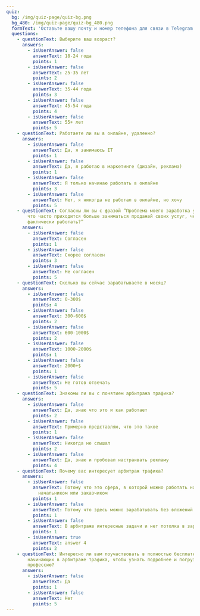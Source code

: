 ```yaml
---
quiz:
  bg: /img/quiz-page/quiz-bg.png
  bg_480: /img/quiz-page/quiz-bg_480.png
  formText: 'Оставьте вашу почту и номер телефона для связи в Telegram или WhatsApp, чтобы ребята из команды связались с вами и предоставили доступ к бесплатному курсу:'
  questions:
    - questionText: Выберите ваш возраст?
      answers:
        - isUserAnswer: false
          answerText: 18-24 года
          points: 1
        - isUserAnswer: false
          answerText: 25-35 лет
          points: 2
        - isUserAnswer: false
          answerText: 35-44 года
          points: 3
        - isUserAnswer: false
          answerText: 45-54 года
          points: 4
        - isUserAnswer: false
          answerText: 55+ лет
          points: 5
    - questionText: Работаете ли вы в онлайне, удаленно?
      answers:
        - isUserAnswer: false
          answerText: Да, я занимаюсь IT
          points: 1
        - isUserAnswer: false
          answerText: Да, я работаю в маркетинге (дизайн, реклама)
          points: 1
        - isUserAnswer: false
          answerText: Я только начинаю работать в онлайне
          points: 3
        - isUserAnswer: false
          answerText: Нет, я никогда не работал в онлайне, но хочу
          points: 5
    - questionText: Согласны ли вы с фразой “Проблема моего заработка удаленно в том,
        что часто приходится больше заниматься продажей своих услуг, чем
        фактически работать?”
      answers:
        - isUserAnswer: false
          answerText: Согласен
          points: 1
        - isUserAnswer: false
          answerText: Скорее согласен
          points: 3
        - isUserAnswer: false
          answerText: Не согласен
          points: 5
    - questionText: Сколько вы сейчас зарабатываете в месяц?
      answers:
        - isUserAnswer: false
          answerText: 0-300$
          points: 4
        - isUserAnswer: false
          answerText: 300-600$
          points: 2
        - isUserAnswer: false
          answerText: 600-1000$
          points: 2
        - isUserAnswer: false
          answerText: 1000-2000$
          points: 1
        - isUserAnswer: false
          answerText: 2000+$
          points: 1
        - isUserAnswer: false
          answerText: Не готов отвечать
          points: 5
    - questionText: Знакомы ли вы с понятием арбитража трафика?
      answers:
        - isUserAnswer: false
          answerText: Да, знаю что это и как работает
          points: 2
        - isUserAnswer: false
          answerText: Примерно представляю, что это такое
          points: 1
        - isUserAnswer: false
          answerText: Никогда не слышал
          points: 2
        - isUserAnswer: false
          answerText: Да, знаю и пробовал настраивать рекламу
          points: 4
    - questionText: Почему вас интересует арбитраж трафика?
      answers:
        - isUserAnswer: false
          answerText: Потому что это сфера, в которой можно работать на себя без возни с
            начальником или заказчиком
          points: 1
        - isUserAnswer: false
          answerText: Потому что здесь можно зарабатывать без вложений
          points: 1
        - isUserAnswer: false
          answerText: В арбитраже интересные задачи и нет потолка в зарплате
          points: 1
        - isUserAnswer: true
          answerText: answer 4
          points: 2
    - questionText: Интересно ли вам поучаствовать в полностью бесплатном курсе для
        начинающих в арбитраже трафика, чтобы узнать подробнее и погрузиться в
        профессию?
      answers:
        - isUserAnswer: false
          answerText: Да
          points: 1
        - isUserAnswer: false
          answerText: Нет
          points: 5 
---
```

